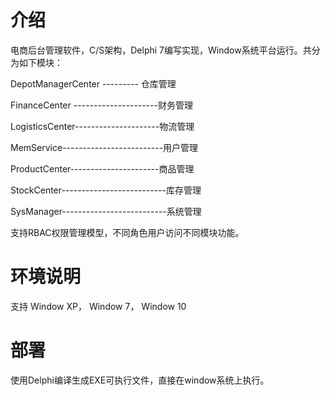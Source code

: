 # 介绍

电商后台管理软件，C/S架构，Delphi 7编写实现，Window系统平台运行。共分为如下模块：

DepotManagerCenter --------- 仓库管理

FinanceCenter ---------------------财务管理

LogisticsCenter---------------------物流管理

MemService-------------------------用户管理

ProductCenter----------------------商品管理

StockCenter--------------------------库存管理

SysManager--------------------------系统管理

支持RBAC权限管理模型，不同角色用户访问不同模块功能。

# 环境说明

支持 Window XP， Window 7， Window 10

# 部署
使用Delphi编译生成EXE可执行文件，直接在window系统上执行。
